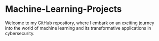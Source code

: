 # Machine-Learning-Projects
Welcome to my GitHub repository, where I embark on an exciting journey into the world of machine learning and its transformative applications in cybersecurity. 
